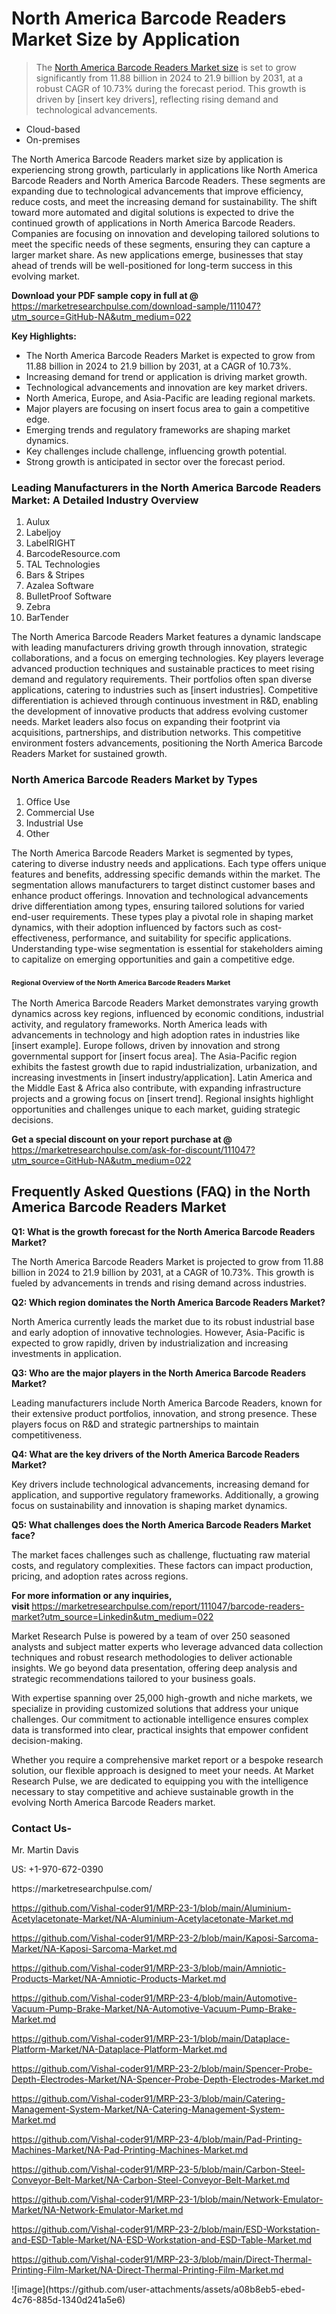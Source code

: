 <h1>North America Barcode Readers Market&nbsp;Size by Application</h1><blockquote><p>The <a href="https://marketresearchpulse.com/download-sample/111047?utm_source=GitHub-NA&amp;utm_medium=022">North America Barcode Readers Market size</a> is set to grow significantly from 11.88 billion in 2024 to 21.9 billion by 2031, at a robust CAGR of 10.73% during the forecast period. This growth is driven by [insert key drivers], reflecting rising demand and technological advancements.</p></blockquote><ul><li>Cloud-based<li> On-premises</li></ul><p>The North America Barcode Readers market size by application is experiencing strong growth, particularly in applications like North America Barcode Readers and North America Barcode Readers. These segments are expanding due to technological advancements that improve efficiency, reduce costs, and meet the increasing demand for sustainability. The shift toward more automated and digital solutions is expected to drive the continued growth of applications in North America Barcode Readers. Companies are focusing on innovation and developing tailored solutions to meet the specific needs of these segments, ensuring they can capture a larger market share. As new applications emerge, businesses that stay ahead of trends will be well-positioned for long-term success in this evolving market.</p><p><strong>Download your PDF sample copy in full at @ </strong><a href="https://marketresearchpulse.com/download-sample/111047?utm_source=GitHub-NA&amp;utm_medium=022">https://marketresearchpulse.com/download-sample/111047?utm_source=GitHub-NA&amp;utm_medium=022</a></p><p><strong>Key Highlights: </strong></p><ul><li>The North America Barcode Readers Market is expected to grow from 11.88 billion in 2024 to 21.9 billion by 2031, at a CAGR of 10.73%.</li><li>Increasing demand for trend or application is driving market growth.</li><li>Technological advancements and innovation are key market drivers.</li><li>North America, Europe, and Asia-Pacific are leading regional markets.</li><li>Major players are focusing on insert focus area to gain a competitive edge.</li><li>Emerging trends and regulatory frameworks are shaping market dynamics.</li><li>Key challenges include challenge, influencing growth potential.</li><li>Strong growth is anticipated in sector over the forecast period.</li></ul><h3>Leading Manufacturers in the North America Barcode Readers Market: A Detailed Industry Overview</h3><ol><li>Aulux</li><li>Labeljoy</li><li>LabelRIGHT</li><li>BarcodeResource.com</li><li>TAL Technologies</li><li>Bars & Stripes</li><li>Azalea Software</li><li>BulletProof Software</li><li>Zebra</li><li>BarTender</li></ol><div class="flex max-w-full flex-col flex-grow"><div class="min-h-8 text-message flex w-full flex-col items-end gap-2 whitespace-normal break-words [.text-message+&amp;]:mt-5" dir="auto" data-message-author-role="assistant" data-message-id="fd8432e4-4910-450d-b182-61b7bfb0a01f" data-message-model-slug="gpt-4o"><div class="flex w-full flex-col gap-1 empty:hidden first:pt-[3px]"><div class="markdown prose w-full break-words dark:prose-invert light"><p>The North America Barcode Readers Market features a dynamic landscape with leading manufacturers driving growth through innovation, strategic collaborations, and a focus on emerging technologies. Key players leverage advanced production techniques and sustainable practices to meet rising demand and regulatory requirements. Their portfolios often span diverse applications, catering to industries such as [insert industries]. Competitive differentiation is achieved through continuous investment in R&amp;D, enabling the development of innovative products that address evolving customer needs. Market leaders also focus on expanding their footprint via acquisitions, partnerships, and distribution networks. This competitive environment fosters advancements, positioning the North America Barcode Readers Market for sustained growth.</p></div></div></div></div><h3>North America Barcode Readers Market by Types</h3><ol><li>Office Use<li> Commercial Use<li> Industrial Use<li> Other</li></ol><div class="flex max-w-full flex-col flex-grow"><div class="min-h-8 text-message flex w-full flex-col items-end gap-2 whitespace-normal break-words [.text-message+&amp;]:mt-5" dir="auto" data-message-author-role="assistant" data-message-id="084470be-0bb7-4664-bddf-5156b4f41249" data-message-model-slug="gpt-4o-mini"><div class="flex w-full flex-col gap-1 empty:hidden first:pt-[3px]"><div class="markdown prose w-full break-words dark:prose-invert light"><p>The North America Barcode Readers Market is segmented by types, catering to diverse industry needs and applications. Each type offers unique features and benefits, addressing specific demands within the market. The segmentation allows manufacturers to target distinct customer bases and enhance product offerings. Innovation and technological advancements drive differentiation among types, ensuring tailored solutions for varied end-user requirements. These types play a pivotal role in shaping market dynamics, with their adoption influenced by factors such as cost-effectiveness, performance, and suitability for specific applications. Understanding type-wise segmentation is essential for stakeholders aiming to capitalize on emerging opportunities and gain a competitive edge.</p></div></div></div></div><h3><span style="font-size: 11px;">Regional Overview of the North America Barcode Readers Market</span></h3><div class="flex max-w-full flex-col flex-grow"><div class="min-h-8 text-message flex w-full flex-col items-end gap-2 whitespace-normal break-words [.text-message+&amp;]:mt-5" dir="auto" data-message-author-role="assistant" data-message-id="e9038762-ce64-4e30-91c9-9bd413514231" data-message-model-slug="gpt-4o-mini"><div class="flex w-full flex-col gap-1 empty:hidden first:pt-[3px]"><div class="markdown prose w-full break-words dark:prose-invert light"><p>The North America Barcode Readers Market demonstrates varying growth dynamics across key regions, influenced by economic conditions, industrial activity, and regulatory frameworks. North America leads with advancements in technology and high adoption rates in industries like [insert example]. Europe follows, driven by innovation and strong governmental support for [insert focus area]. The Asia-Pacific region exhibits the fastest growth due to rapid industrialization, urbanization, and increasing investments in [insert industry/application]. Latin America and the Middle East &amp; Africa also contribute, with expanding infrastructure projects and a growing focus on [insert trend]. Regional insights highlight opportunities and challenges unique to each market, guiding strategic decisions.</p></div></div></div></div><p><strong>Get a special discount on your report purchase at @ </strong><a href="https://marketresearchpulse.com/ask-for-discount/111047?utm_source=GitHub-NA&amp;utm_medium=022">https://marketresearchpulse.com/ask-for-discount/111047?utm_source=GitHub-NA&amp;utm_medium=022</a></p><h2>Frequently Asked Questions (FAQ) in the North America Barcode Readers Market</h2><p><strong>Q1: What is the growth forecast for the North America Barcode Readers Market?</strong></p><p>The North America Barcode Readers Market is projected to grow from 11.88 billion in 2024 to 21.9 billion by 2031, at a CAGR of 10.73%. This growth is fueled by advancements in trends and rising demand across industries.</p><p><strong>Q2: Which region dominates the North America Barcode Readers Market?</strong></p><p>North America currently leads the market due to its robust industrial base and early adoption of innovative technologies. However, Asia-Pacific is expected to grow rapidly, driven by industrialization and increasing investments in application.</p><p><strong>Q3: Who are the major players in the North America Barcode Readers Market?</strong></p><p>Leading manufacturers include North America Barcode Readers, known for their extensive product portfolios, innovation, and strong presence. These players focus on R&amp;D and strategic partnerships to maintain competitiveness.</p><p><strong>Q4: What are the key drivers of the North America Barcode Readers Market?</strong></p><p>Key drivers include technological advancements, increasing demand for application, and supportive regulatory frameworks. Additionally, a growing focus on sustainability and innovation is shaping market dynamics.</p><p><strong>Q5: What challenges does the North America Barcode Readers Market face?</strong></p><p>The market faces challenges such as challenge, fluctuating raw material costs, and regulatory complexities. These factors can impact production, pricing, and adoption rates across regions.</p><p><strong>For more information or any inquiries, visit&nbsp;</strong><a href="https://marketresearchpulse.com/report/111047/barcode-readers-market?utm_source=Linkedin&utm_medium=022">https://marketresearchpulse.com/report/111047/barcode-readers-market?utm_source=Linkedin&utm_medium=022</a></p><p>Market Research Pulse is powered by a team of over 250 seasoned analysts and subject matter experts who leverage advanced data collection techniques and robust research methodologies to deliver actionable insights. We go beyond data presentation, offering deep analysis and strategic recommendations tailored to your business goals.</p><p>With expertise spanning over 25,000 high-growth and niche markets, we specialize in providing customized solutions that address your unique challenges. Our commitment to actionable intelligence ensures complex data is transformed into clear, practical insights that empower confident decision-making.</p><p>Whether you require a comprehensive market report or a bespoke research solution, our flexible approach is designed to meet your needs. At Market Research Pulse, we are dedicated to equipping you with the intelligence necessary to stay competitive and achieve sustainable growth in the evolving North America Barcode Readers market.</p><h3><strong>Contact Us-</strong></h3><p>Mr. Martin Davis</p><p>US: +1-970-672-0390</p><p>https://marketresearchpulse.com/</p><p><a href="https://github.com/Vishal-coder91/MRP-23-1/blob/main/Aluminium-Acetylacetonate-Market/NA-Aluminium-Acetylacetonate-Market.md">https://github.com/Vishal-coder91/MRP-23-1/blob/main/Aluminium-Acetylacetonate-Market/NA-Aluminium-Acetylacetonate-Market.md</a></p><p><a href="https://github.com/Vishal-coder91/MRP-23-2/blob/main/Kaposi-Sarcoma-Market/NA-Kaposi-Sarcoma-Market.md">https://github.com/Vishal-coder91/MRP-23-2/blob/main/Kaposi-Sarcoma-Market/NA-Kaposi-Sarcoma-Market.md</a></p><p><a href="https://github.com/Vishal-coder91/MRP-23-3/blob/main/Amniotic-Products-Market/NA-Amniotic-Products-Market.md">https://github.com/Vishal-coder91/MRP-23-3/blob/main/Amniotic-Products-Market/NA-Amniotic-Products-Market.md</a></p><p><a href="https://github.com/Vishal-coder91/MRP-23-4/blob/main/Automotive-Vacuum-Pump-Brake-Market/NA-Automotive-Vacuum-Pump-Brake-Market.md">https://github.com/Vishal-coder91/MRP-23-4/blob/main/Automotive-Vacuum-Pump-Brake-Market/NA-Automotive-Vacuum-Pump-Brake-Market.md</a></p><p><a href="https://github.com/Vishal-coder91/MRP-23-1/blob/main/Dataplace-Platform-Market/NA-Dataplace-Platform-Market.md">https://github.com/Vishal-coder91/MRP-23-1/blob/main/Dataplace-Platform-Market/NA-Dataplace-Platform-Market.md</a></p><p><a href="https://github.com/Vishal-coder91/MRP-23-2/blob/main/Spencer-Probe-Depth-Electrodes-Market/NA-Spencer-Probe-Depth-Electrodes-Market.md">https://github.com/Vishal-coder91/MRP-23-2/blob/main/Spencer-Probe-Depth-Electrodes-Market/NA-Spencer-Probe-Depth-Electrodes-Market.md</a></p><p><a href="https://github.com/Vishal-coder91/MRP-23-3/blob/main/Catering-Management-System-Market/NA-Catering-Management-System-Market.md">https://github.com/Vishal-coder91/MRP-23-3/blob/main/Catering-Management-System-Market/NA-Catering-Management-System-Market.md</a></p><p><a href="https://github.com/Vishal-coder91/MRP-23-4/blob/main/Pad-Printing-Machines-Market/NA-Pad-Printing-Machines-Market.md">https://github.com/Vishal-coder91/MRP-23-4/blob/main/Pad-Printing-Machines-Market/NA-Pad-Printing-Machines-Market.md</a></p><p><a href="https://github.com/Vishal-coder91/MRP-23-5/blob/main/Carbon-Steel-Conveyor-Belt-Market/NA-Carbon-Steel-Conveyor-Belt-Market.md">https://github.com/Vishal-coder91/MRP-23-5/blob/main/Carbon-Steel-Conveyor-Belt-Market/NA-Carbon-Steel-Conveyor-Belt-Market.md</a></p><p><a href="https://github.com/Vishal-coder91/MRP-23-1/blob/main/Network-Emulator-Market/NA-Network-Emulator-Market.md">https://github.com/Vishal-coder91/MRP-23-1/blob/main/Network-Emulator-Market/NA-Network-Emulator-Market.md</a></p><p><a href="https://github.com/Vishal-coder91/MRP-23-2/blob/main/ESD-Workstation-and-ESD-Table-Market/NA-ESD-Workstation-and-ESD-Table-Market.md">https://github.com/Vishal-coder91/MRP-23-2/blob/main/ESD-Workstation-and-ESD-Table-Market/NA-ESD-Workstation-and-ESD-Table-Market.md</a></p><p><a href="https://github.com/Vishal-coder91/MRP-23-3/blob/main/Direct-Thermal-Printing-Film-Market/NA-Direct-Thermal-Printing-Film-Market.md">https://github.com/Vishal-coder91/MRP-23-3/blob/main/Direct-Thermal-Printing-Film-Market/NA-Direct-Thermal-Printing-Film-Market.md</a></p>
![image](https://github.com/user-attachments/assets/a08b8eb5-ebed-4c76-885d-1340d241a5e6)
